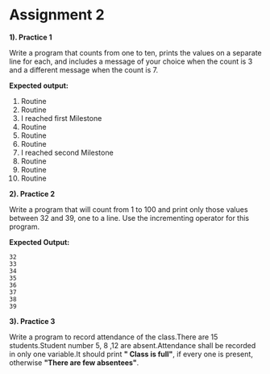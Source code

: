 # Assignment 2
**1). Practice 1**

Write a program that counts from one to ten, prints the values on a separate line for each, and includes a message of your choice when the count is 3 and a different message when the count is 7.

**Expected output:**

1)	Routine 
2)	Routine
3)	I reached first Milestone
4)	Routine
5)	Routine
6)	Routine
7)	I reached second Milestone
8)	Routine
9)	Routine
10)	Routine

**2). Practice 2**

Write a program that will count from 1 to 100 and print only those values between 32 and 39, one to a line. Use the incrementing operator for this program.

**Expected Output:**

	32
	33
	34
	35
	36
	37
	38
	39
  
  **3). Practice 3**
  
  Write a program to record attendance of the class.There are 15 students.Student number 5, 8 ,12 are absent.Attendance shall be recorded in only one variable.It should print
  **" Class is full"**, if every one is present, otherwise **"There are few absentees"**.
  
  

